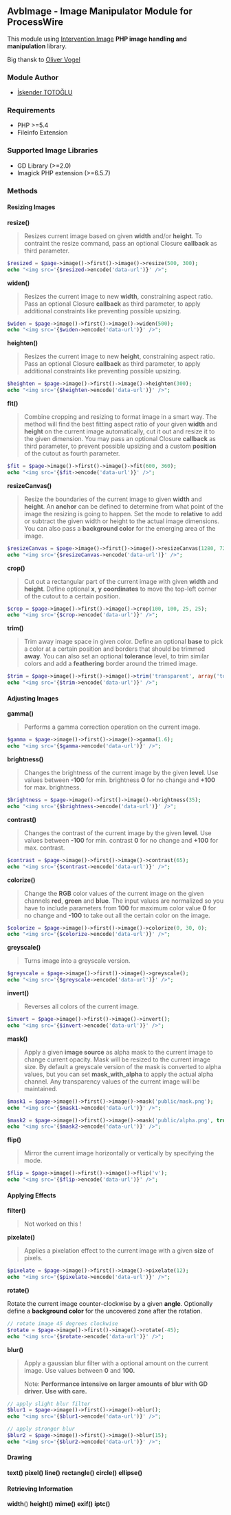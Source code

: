## AvbImage - Image Manipulator Module for ProcessWire

This module using [Intervention Image](https://github.com/Intervention/image) **PHP image handling and manipulation** library.

Big thansk to [Oliver Vogel](https://github.com/olivervogel)

### Module Author

* [İskender TOTOĞLU](http://altivebir.com)

### Requirements

- PHP >=5.4
- Fileinfo Extension

### Supported Image Libraries

- GD Library (>=2.0)
- Imagick PHP extension (>=6.5.7)

### Methods
#### Resizing Images

**resize()**

> Resizes current image based on given **width** and/or **height**. To
> contraint the resize command, pass an optional Closure **callback** as
> third parameter.

```php
$resized = $page->image()->first()->image()->resize(500, 300);
echo "<img src='{$resized->encode('data-url')}' />";
```

**widen()**

> Resizes the current image to new **width**, constraining aspect ratio.
> Pass an optional Closure **callback** as third parameter, to apply
> additional constraints like preventing possible upsizing.

```php
$widen = $page->image()->first()->image()->widen(500);
echo "<img src='{$widen->encode('data-url')}' />";
```
**heighten()**

> Resizes the current image to new **height**, constraining aspect ratio.
> Pass an optional Closure **callback** as third parameter, to apply
> additional constraints like preventing possible upsizing.

```php
$heighten = $page->image()->first()->image()->heighten(300);
echo "<img src='{$heighten->encode('data-url')}' />";
```

**fit()**

> Combine cropping and resizing to format image in a smart way. The
> method will find the best fitting aspect ratio of your given **width** and
> **height** on the current image automatically, cut it out and resize it to
> the given dimension. You may pass an optional Closure **callback** as
> third parameter, to prevent possible upsizing and a custom **position** of
> the cutout as fourth parameter.

```php
$fit = $page->image()->first()->image()->fit(600, 360);
echo "<img src='{$fit->encode('data-url')}' />";
```

**resizeCanvas()**

> Resize the boundaries of the current image to given **width** and **height**.
> An **anchor** can be defined to determine from what point of the image the
> resizing is going to happen. Set the mode to **relative** to add or
> subtract the given width or height to the actual image dimensions. You
> can also pass a **background color** for the emerging area of the image.

```php
$resizeCanvas = $page->image()->first()->image()->resizeCanvas(1280, 720, 'center', false, 'ff00ff');
echo "<img src='{$resizeCanvas->encode('data-url')}' />";
```

**crop()**

> Cut out a rectangular part of the current image with given **width**
> and **height**. Define optional **x**, **y** **coordinates** to move
> the top-left corner of the cutout to a certain position.

```php
$crop = $page->image()->first()->image()->crop(100, 100, 25, 25);
echo "<img src='{$crop->encode('data-url')}' />";
```

**trim()**

> Trim away image space in given color. Define an optional **base** to pick
> a color at a certain position and borders that should be trimmed **away**.
> You can also set an optional **tolerance** level, to trim similar colors
> and add a **feathering** border around the trimed image.

```php
$trim = $page->image()->first()->image()->trim('transparent', array('top', 'bottom'));
echo "<img src='{$trim->encode('data-url')}' />";
```

#### Adjusting Images

**gamma()**

> Performs a gamma correction operation on the current image.

```php
$gamma = $page->image()->first()->image()->gamma(1.6);
echo "<img src='{$gamma->encode('data-url')}' />";
```

**brightness()**

> Changes the brightness of the current image by the given **level**. Use
> values between **-100** for min. brightness **0** for no change and 
> **+100** for max. brightness.

```php
$brightness = $page->image()->first()->image()->brightness(35);
echo "<img src='{$brightness->encode('data-url')}' />";
```
**contrast()**

> Changes the contrast of the current image by the given **level**. Use
> values between **-100** for min. contrast **0** for no change and
> **+100** for max. contrast.

```php
$contrast = $page->image()->first()->image()->contrast(65);
echo "<img src='{$contrast->encode('data-url')}' />";
```

**colorize()**

> Change the **RGB** color values of the current image on the given channels
> **red**, **green** and **blue**. The input values are normalized so you have to
> include parameters from **100** for maximum color value **0** for no change
> and **-100** to take out all the certain color on the image.

```php
$colorize = $page->image()->first()->image()->colorize(0, 30, 0);
echo "<img src='{$colorize->encode('data-url')}' />";
```
**greyscale()**

> Turns image into a greyscale version.

```php
$greyscale = $page->image()->first()->image()->greyscale();
echo "<img src='{$greyscale->encode('data-url')}' />";
```

**invert()**

> Reverses all colors of the current image.

```php
$invert = $page->image()->first()->image()->invert();
echo "<img src='{$invert->encode('data-url')}' />";
```

**mask()**

> Apply a given **image source** as alpha mask to the current image to
> change current opacity. Mask will be resized to the current image
> size. By default a greyscale version of the mask is converted to alpha
> values, but you can set **mask_with_alpha** to apply the actual alpha
> channel. Any transparency values of the current image will be
> maintained.

```php
$mask1 = $page->image()->first()->image()->mask('public/mask.png');
echo "<img src='{$mask1->encode('data-url')}' />";

$mask2 = $page->image()->first()->image()->mask('public/alpha.png', true);
echo "<img src='{$mask2->encode('data-url')}' />";
```

**flip()**

> Mirror the current image horizontally or vertically by specifying the
> mode.

```php
$flip = $page->image()->first()->image()->flip('v');
echo "<img src='{$flip->encode('data-url')}' />";
```

#### Applying Effects

**filter()**

> Not worked on this !

**pixelate()**

> Applies a pixelation effect to the current image with a given **size** of
> pixels.

```php
$pixelate = $page->image()->first()->image()->pixelate(12);
echo "<img src='{$pixelate->encode('data-url')}' />";
```

**rotate()**

Rotate the current image counter-clockwise by a given **angle**. Optionally define a **background color** for the uncovered zone after the rotation.

```php
// rotate image 45 degrees clockwise
$rotate = $page->image()->first()->image()->rotate(-45);
echo "<img src='{$rotate->encode('data-url')}' />";
```

**blur()**

> Apply a gaussian blur filter with a optional amount on the current
> image. Use values between **0** and **100.**
> 
> Note: **Performance intensive on larger amounts of blur with GD driver.**
> **Use with care.**

```php
// apply slight blur filter
$blur1 = $page->image()->first()->image()->blur();
echo "<img src='{$blur1->encode('data-url')}' />";

// apply stronger blur
$blur2 = $page->image()->first()->image()->blur(15);
echo "<img src='{$blur2->encode('data-url')}' />";
```

#### Drawing

**text()**
**pixel()**
**line()**
**rectangle()**
**circle()**
**ellipse()**

#### Retrieving Information

**width**()
**height()**
**mime()**
**exif()**
**iptc()**
